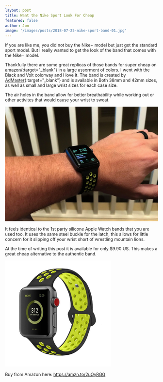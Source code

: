 ```yaml
---
layout: post
title: Want the Nike Sport Look For Cheap
featured: false
author: Jon
image: '/images/posts/2018-07-25-nike-sport-band-01.jpg'
---
```


If you are like me, you did not buy the Nike+ model but just got the standard sport model. But I really wanted to get the look of the band that comes with the Nike+ model.

Thankfully there are some great replicas of those bands for super cheap on [amazon](https://amzn.to/2uOyRGG){:target="_blank"} in a large assorment of colors. I went with the Black and Volt colorway and I love it. The band is created by [AdMaster](https://amzn.to/2uOyRGG){:target="_blank"} and is available in Both 38mm and 42mm sizes, as well as small and large wrist sizes for each case size.

The air holes in the band allow for better breathability while working out or other activites that would cause your wrist to sweat.

<img src="/images/posts/2018-07-25-nike-sport-band-03.jpg" alt="Nike+ Watch Band">

It feels identical to the 1st party silicone Apple Watch bands that you are used too. It uses the same steel buckle for the latch, this allows for little concern for it slipping off your wrist short of wrestling mountain lions.

At the time of writing this post it is available for only $9.90 US. This makes a great cheap alternative to the authentic band.

<a href="https://amzn.to/2uOyRGG" target="_blank"><img src="/images/posts/2018-07-25-nike-sport-band-02.jpg" alt="Nike+ Watch Band" height="350" width="350"></a>

Buy from Amazon here: <a href="https://amzn.to/2uOyRGG" target="_blank">https://amzn.to/2uOyRGG</a>

